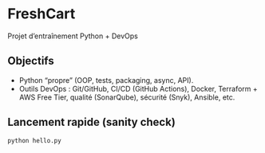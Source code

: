 # FreshCart

Projet d’entraînement Python + DevOps

## Objectifs
- Python “propre” (OOP, tests, packaging, async, API).
- Outils DevOps : Git/GitHub, CI/CD (GitHub Actions), Docker, Terraform + AWS Free Tier, qualité (SonarQube), sécurité (Snyk), Ansible, etc.

## Lancement rapide (sanity check)
```bash
python hello.py

